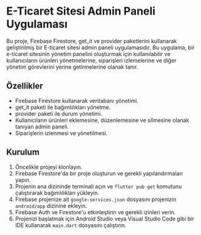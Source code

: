 # E-Ticaret Sitesi Admin Paneli Uygulaması

Bu proje, Firebase Firestore, get_it ve provider paketlerini kullanarak geliştirilmiş bir E-ticaret sitesi admin paneli uygulamasıdır. Bu uygulama, bir e-ticaret sitesinin yönetim panelini oluşturmak için kullanılabilir ve kullanıcıların ürünleri yönetmelerine, siparişleri izlemelerine ve diğer yönetim görevlerini yerine getirmelerine olanak tanır.

## Özellikler

- Firebase Firestore kullanarak veritabanı yönetimi.
- get_it paketi ile bağımlılıkları yönetme.
- provider paketi ile durum yönetimi.
- Kullanıcıların ürünleri eklemesine, düzenlemesine ve silmesine olanak tanıyan admin paneli.
- Siparişlerin izlenmesi ve yönetilmesi.

## Kurulum

1. Öncelikle projeyi klonlayın.
2. Firebase Firestore'da bir proje oluşturun ve gerekli yapılandırmaları yapın.
3. Projenin ana dizininde terminali açın ve `flutter pub get` komutunu çalıştırarak bağımlılıkları yükleyin.
4. Firebase projenize ait `google-services.json` dosyasını projenizin `android/app` dizinine ekleyin.
5. Firebase Auth ve Firestore'u etkinleştirin ve gerekli izinleri verin.
6. Projenizi başlatmak için Android Studio veya Visual Studio Code gibi bir IDE kullanarak `main.dart` dosyasını çalıştırın.

